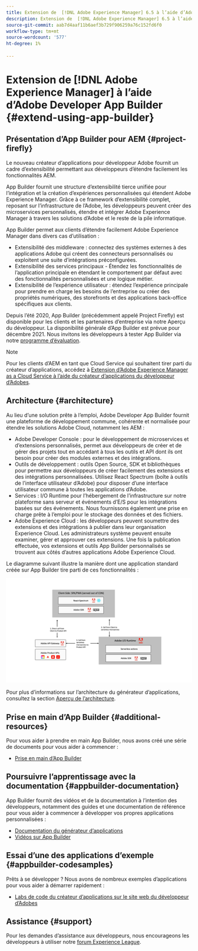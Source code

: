 ```yaml
---
title: Extension de  [!DNL Adobe Experience Manager] 6.5 à l’aide d’Adobe Developer App Builder.
description: Extension de  [!DNL Adobe Experience Manager] 6.5 à l’aide d’Adobe Developer App Builder.
source-git-commit: aab7d4aaf11b6aef3b729f906259a76c152fd6f0
workflow-type: tm+mt
source-wordcount: '577'
ht-degree: 1%

---
```



# Extension de [!DNL Adobe Experience Manager] à l’aide d’Adobe Developer App Builder {#extend-using-app-builder}

## Présentation d’App Builder pour AEM {#project-firefly}

Le nouveau créateur d’applications pour développeur Adobe fournit un cadre d’extensibilité permettant aux développeurs d’étendre facilement les fonctionnalités AEM.

App Builder fournit une structure d’extensibilité tierce unifiée pour l’intégration et la création d’expériences personnalisées qui étendent Adobe Experience Manager. Grâce à ce framework d’extensibilité complet, reposant sur l’infrastructure de l’Adobe, les développeurs peuvent créer des microservices personnalisés, étendre et intégrer Adobe Experience Manager à travers les solutions d’Adobe et le reste de la pile informatique.

App Builder permet aux clients d’étendre facilement Adobe Experience Manager dans divers cas d’utilisation :

* Extensibilité des middleware : connectez des systèmes externes à des applications Adobe qui créent des connecteurs personnalisés ou exploitent une suite d’intégrations préconfigurées.
* Extensibilité des services principaux - Étendez les fonctionnalités de l’application principale en étendant le comportement par défaut avec des fonctionnalités personnalisées et une logique métier.
* Extensibilité de l’expérience utilisateur : étendez l’expérience principale pour prendre en charge les besoins de l’entreprise ou créer des propriétés numériques, des storefronts et des applications back-office spécifiques aux clients.

Depuis l’été 2020, App Builder (précédemment appelé Project Firefly) est disponible pour les clients et les partenaires d’entreprise via notre Aperçu du développeur. La disponibilité générale d’App Builder est prévue pour décembre 2021. Nous invitons les développeurs à tester App Builder via notre [programme d’évaluation](http://adobe.ly/appbuilder-trial).

>[!NOTE]
>
> Pour les clients d’AEM en tant que Cloud Service qui souhaitent tirer parti du créateur d’applications, accédez à [Extension d’Adobe Experience Manager as a Cloud Service à l’aide du créateur d’applications du développeur d’Adobes](https://experienceleague.adobe.com/docs/experience-manager-cloud-service/implementing/configuring-and-extending/app-builder.html).

## Architecture {#architecture}

Au lieu d’une solution prête à l’emploi, Adobe Developer App Builder fournit une plateforme de développement commune, cohérente et normalisée pour étendre les solutions Adobe Cloud, notamment les AEM :

* Adobe Developer Console : pour le développement de microservices et d’extensions personnalisés, permet aux développeurs de créer et de gérer des projets tout en accédant à tous les outils et API dont ils ont besoin pour créer des modules externes et des intégrations.
* Outils de développement : outils Open Source, SDK et bibliothèques pour permettre aux développeurs de créer facilement des extensions et des intégrations personnalisées. Utilisez React Spectrum (boîte à outils de l’interface utilisateur d’Adobe) pour disposer d’une interface utilisateur commune à toutes les applications d’Adobe.
* Services : I/O Runtime pour l’hébergement de l’infrastructure sur notre plateforme sans serveur et événements d’E/S pour les intégrations basées sur des événements. Nous fournissons également une prise en charge prête à l’emploi pour le stockage des données et des fichiers.
* Adobe Experience Cloud : les développeurs peuvent soumettre des extensions et des intégrations à publier dans leur organisation Experience Cloud. Les administrateurs système peuvent ensuite examiner, gérer et approuver ces extensions. Une fois la publication effectuée, vos extensions et outils App Builder personnalisés se trouvent aux côtés d’autres applications Adobe Experience Cloud.

Le diagramme suivant illustre la manière dont une application standard créée sur App Builder tire parti de ces fonctionnalités :

![Architecture](assets/firefly-architecture.jpg)

Pour plus d’informations sur l’architecture du générateur d’applications, consultez la section [Aperçu de l’architecture](https://www.adobe.io/project-firefly/docs/guides/).

## Prise en main d’App Builder {#additional-resources}

Pour vous aider à prendre en main App Builder, nous avons créé une série de documents pour vous aider à commencer :

* [Prise en main d’App Builder](https://www.adobe.io/project-firefly/docs/getting_started/)

## Poursuivre l’apprentissage avec la documentation {#appbuilder-documentation}

App Builder fournit des vidéos et de la documentation à l’intention des développeurs, notamment des guides et une documentation de référence pour vous aider à commencer à développer vos propres applications personnalisées :

* [Documentation du générateur d’applications](https://www.adobe.io/project-firefly/docs/overview/)
* [Vidéos sur App Builder](https://www.youtube.com/playlist?list=PLcVEYUqU7VRfDij-Jbjyw8S8EzW073F_o)

## Essai d’une des applications d’exemple {#appbuilder-codesamples}

Prêts à se développer ? Nous avons de nombreux exemples d’applications pour vous aider à démarrer rapidement :

* [Labs de code du créateur d’applications sur le site web du développeur d’Adobes](https://www.adobe.io/project-firefly/docs/resources/)

## Assistance {#support}

Pour les demandes d’assistance aux développeurs, nous encourageons les développeurs à utiliser notre [forum Experience League](https://experienceleaguecommunities.adobe.com/t5/project-firefly/ct-p/project-firefly).
